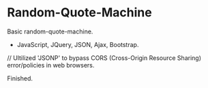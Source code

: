 # Random-Quote-Machine
Basic random-quote-machine. 

* JavaScript, JQuery, JSON, Ajax, Bootstrap.

// Ultilized 'JSONP' to bypass CORS (Cross-Origin Resource Sharing) error/policies in web browsers.

Finished.

